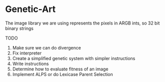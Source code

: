 # Genetic-Art

The image library we are using represents the pixels in ARGB ints, so 32 bit binary strings

TODO
1. Make sure we can do divergence
2. Fix interpreter 
3. Create a simplified genetic system with simpler instructions 
4. Write instructions
5. Determine how to evaluate fitness of an image
6. Implement ALPS or do Lexicase Parent Selection

